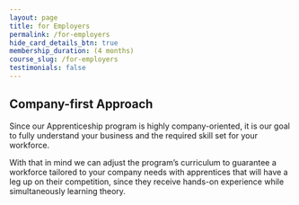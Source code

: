 ```yaml
---
layout: page
title: for Employers
permalink: /for-employers
hide_card_details_btn: true
membership_duration: (4 months)
course_slug: /for-employers
testimonials: false
---
```


## Company-first Approach

Since our Apprenticeship program is highly company-oriented, it is our goal to fully understand your business and the required skill set for your workforce.

With that in mind we can adjust the program’s curriculum to guarantee a workforce tailored to your company needs with apprentices that will have a leg up on their competition, since they receive hands-on experience while simultaneously learning theory.